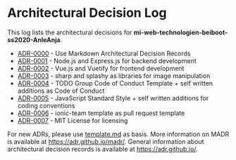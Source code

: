 # Architectural Decision Log

This log lists the architectural decisions for **mi-web-technologien-beiboot-ss2020-AnleAnja**.

- [ADR-0000](0000-use-markdown-architectural-decision-records.md) - Use Markdown Architectural Decision Records
- [ADR-0001](0001-backend-technology.md) - Node.js and Express.js for backend development
- [ADR-0002](0002-frontend-technology.md) - Vue.js and Vuetify for frontend development
- [ADR-0003](0003-image-manipulation.md) - sharp and splashy as libraries for image manipulation
- [ADR-0004](0004-code-of-conduct.md) - TODO Group Code of Conduct Template + self written additions as Code of Conduct
- [ADR-0005](0005-coding-conventions.md) - JavaScript Standard Style + self written additions for coding conventions
- [ADR-0006](0006-pull-request-template.md) - ionic-team template as pull request template
- [ADR-0007](0007-license.md) - MIT License for licensing

For new ADRs, please use [template.md](template.md) as basis.
More information on MADR is available at <https://adr.github.io/madr/>.
General information about architectural decision records is available at <https://adr.github.io/>.
